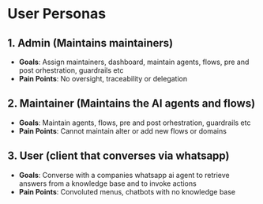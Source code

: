 # User Personas

## 1. Admin (Maintains maintainers)

- **Goals**: Assign maintainers, dashboard, maintain agents, flows, pre and post orhestration, guardrails etc
- **Pain Points**: No oversight, traceability or delegation

## 2. Maintainer (Maintains the AI agents and flows)

- **Goals**: Maintain agents, flows, pre and post orhestration, guardrails etc
- **Pain Points**: Cannot maintain alter or add new flows or domains

## 3. User (client that converses via whatsapp)

- **Goals**: Converse with a companies whatsapp ai agent to retrieve answers from a knowledge base and to invoke actions
- **Pain Points**: Convoluted menus, chatbots with no knowledge base